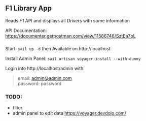 ## F1 Library App

Reads F1 API and displays all Drivers with some information

API Documentation: https://documenter.getpostman.com/view/11586746/SztEa7bL


### 

Start: `sail up -d` then Available on http://localhost

Install Admin Panel: `sail artisan voyager:install --with-dummy`

Login into http://localhost/admin with: 
> email: admin@admin.com  
> password: password

### TODO:
- filter
- admin panel to edit data https://voyager.devdojo.com/
